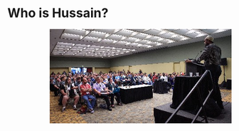 # Who is Hussain?

<img align="right" src="./me-drupalcon-talk.jpg" width="409" height="212" alt="hussainweb presenting a talk at DrupalCon" title="Photo from DrupalCon Nashville" />
